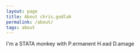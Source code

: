 ```yaml
---
layout: page
title: About chris.godlak
permalink: /about/
tags: about
---
```


I'm a STATA monkey with P.ermanent H.ead D.amage
